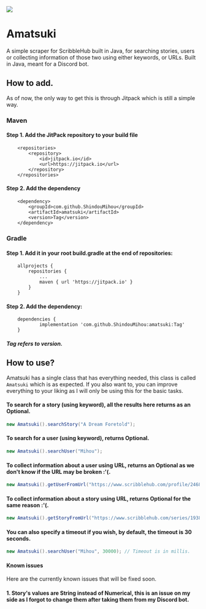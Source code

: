 [![](https://jitpack.io/v/ShindouMihou/amatsuki.svg)](https://jitpack.io/#ShindouMihou/amatsuki)
# Amatsuki

A simple scraper for ScribbleHub built in Java, for searching stories, users or collecting information of those two using either keywords, or URLs.
Built in Java, meant for a Discord bot.

## How to add.

As of now, the only way to get this is through Jitpack which is still a simple way.

### Maven
#### Step 1. Add the JitPack repository to your build file
```
	<repositories>
		<repository>
		    <id>jitpack.io</id>
		    <url>https://jitpack.io</url>
		</repository>
	</repositories>
  ```
#### Step 2. Add the dependency
```
	<dependency>
	    <groupId>com.github.ShindouMihou</groupId>
	    <artifactId>amatsuki</artifactId>
	    <version>Tag</version>
	</dependency>
  ```
  
### Gradle
#### Step 1. Add it in your root build.gradle at the end of repositories:
```
	allprojects {
		repositories {
			...
			maven { url 'https://jitpack.io' }
		}
	}
```
#### Step 2. Add the dependency:
```
	dependencies {
	        implementation 'com.github.ShindouMihou:amatsuki:Tag'
	}
  ```
  
 ##### Tag refers to version.

## How to use?

Amatsuki has a single class that has everything needed, this class is called ``Amatsuki`` which is as expected.
If you also want to, you can improve everything to your liking as I will only be using this for the basic tasks.

#### To search for a story (using keyword), all the results here returns as an Optional.
```java
new Amatsuki().searchStory("A Dream Foretold");
```

#### To search for a user (using keyword), returns Optional.
```java
new Amatsuki().searchUser("Mihou");
```

#### To collect information about a user using URL, returns an Optional as we don't know if the URL may be broken :'(.
```java
new Amatsuki().getUserFromUrl("https://www.scribblehub.com/profile/24680/mihou/");
```

#### To collect information about a story using URL, returns Optional for the same reason :'(.
```java
new Amatsuki().getStoryFromUrl("https://www.scribblehub.com/series/193852/a-dream-foretold/");
```

#### You can also specify a timeout if you wish, by default, the timeout is 30 seconds.
```java
new Amatsuki().searchUser("Mihou", 30000); // Timeout is in millis.
```

#### Known issues
Here are the currently known issues that will be fixed soon.

#### 1. Story's values are String instead of Numerical, this is an issue on my side as I forgot to change them after taking them from my Discord bot.
